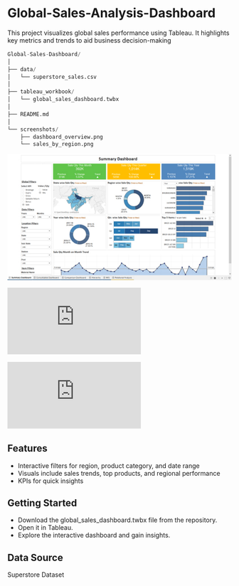 # Global-Sales-Analysis-Dashboard
This project visualizes global sales performance using Tableau. It highlights key metrics and trends to aid business decision-making

```python
Global-Sales-Dashboard/
│
├── data/
│   └── superstore_sales.csv
│
├── tableau_workbook/
│   └── global_sales_dashboard.twbx
│
├── README.md
│
└── screenshots/
    ├── dashboard_overview.png
    └── sales_by_region.png
```

![Dashboard Overview](https://github.com/quocnh/quocnh.github.io/blob/8146595572b3b1b29cf3d9325932efca47c8b59c/assets/img/Sales-summary.jpg)

![Dashboard Overview](https://github.com/quocnh/quocnh.github.io/blob/7d26c219d881a11d4630a212d5459b6640c02e15/assets/img/tableau1.img)

![Dashboard Overview](https://github.com/quocnh/quocnh.github.io/blob/7d26c219d881a11d4630a212d5459b6640c02e15/assets/img/tableau2.img)

## Features
- Interactive filters for region, product category, and date range
- Visuals include sales trends, top products, and regional performance
- KPIs for quick insights

## Getting Started
- Download the global_sales_dashboard.twbx file from the repository.
- Open it in Tableau.
- Explore the interactive dashboard and gain insights.

## Data Source

Superstore Dataset
